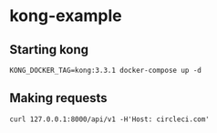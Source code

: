 # kong-example

## Starting kong
```
KONG_DOCKER_TAG=kong:3.3.1 docker-compose up -d
```

## Making requests
```
curl 127.0.0.1:8000/api/v1 -H'Host: circleci.com'
```

